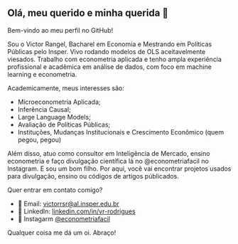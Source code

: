 ## Olá, meu querido e minha querida 👋
Bem-vindo ao meu perfil no GitHub!

Sou o Victor Rangel, Bacharel em Economia e Mestrando em Políticas Públicas pelo Insper.
Vivo rodando modelos de OLS aceitavelmente viesados. Trabalho com econometria aplicada e tenho ampla experiência profissional e acadêmica em análise de dados, com foco em machine learning e econometria.

Academicamente, meus interesses são:
- Microeconometria Aplicada;
- Inferência Causal;
- Large Language Models;
- Avaliação de Políticas Públicas;
- Instituções, Mudanças Institucionais e Crescimento Econômico (quem pegou, pegou)

Além disso, atuo como consultor em Inteligência de Mercado, ensino econometria e faço divulgação científica lá no @econometriafacil no Instagram. E sou um bom filho.
Por aqui, você vai encontrar projetos usados para divulgação, ensino ou códigos de artigos públicados.

Quer entrar em contato comigo?

- 📧 Email: [victorrsr@al.insper.edu.br](mailto:victorrsr@al.insper.edu.br)
- 💼 LinkedIn: [linkedin.com/in/vr-rodrigues](https://www.linkedin.com/in/vr-rodrigues)
- 📸 Instagarm [@econometriafacil](https://www.instagram.com/econometriafacil/)
  
Qualquer coisa me dá um oi. Abraço!
